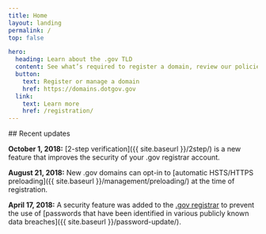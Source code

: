 ```yaml
---
title: Home
layout: landing
permalink: /
top: false

hero:
  heading: Learn about the .gov TLD
  content: See what’s required to register a domain, review our policies, or download .gov domain data.
  button:
    text: Register or manage a domain
    href: https://domains.dotgov.gov
  link:
    text: Learn more
    href: /registration/
---
```


<section class="usa-section">
  <div class="usa-grid usa-content">
<div class="usa-width-one-third">
## Recent updates
</div>

<div class="usa-width-two-thirds">

**October 1, 2018:** [2-step verification]({{ site.baseurl }}/2step/) is a new feature that improves the security of your .gov registrar account.

**August 21, 2018:** New .gov domains can opt-in to [automatic HSTS/HTTPS preloading]({{ site.baseurl }}/management/preloading/) at the time of registration.

**April 17, 2018:** A security feature was added to the [.gov registrar](https://domains.dotgov.gov) to prevent the use of [passwords that have been identified in various publicly known data breaches]({{ site.baseurl }}/password-update/).
</div>
</div>
</section>
